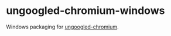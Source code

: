 
# ungoogled-chromium-windows

Windows packaging for [ungoogled-chromium](//github.com/Eloston/ungoogled-chromium).

